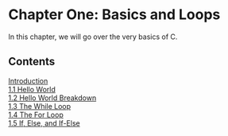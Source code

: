 # Chapter One: Basics and Loops
In this chapter, we will go over the very basics of C.

Contents
--------

[Introduction](./Chapter%20One%20Basics%20and%20Loops/1.0%20Introduction.md)  
[1.1 Hello World](./Chapter%20One%20Basics%20and%20Loops/1.1%20Hello%20World.md)  
[1.2 Hello World Breakdown](./Chapter%20One%20Basics%20and%20Loops/1.2%20Hello%20World%20Breakdown.md)  
[1.3 The While Loop](./Chapter%20One%20Basics%20and%20Loops/1.3%20The%20While%20Loop.md)  
[1.4 The For Loop](./Chapter%20One%20Basics%20and%20Loops/1.4%20The%20For%20Loop.md)  
[1.5 If, Else, and If-Else](./Chapter%20One%20Basics%20and%20Loops/1.5%20If%2C%20Else%2C%20and%20Else-If.md)
